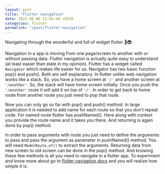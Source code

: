```yaml
---
layout: post
title: "Flutter navigation"
date: 2021-06-06 11:54:49 +0530
categories: flutter
permalink: "/post/flutter-navigation"
---
```


Navigating through the wonderful and full of widget flutter 📱🚇.

Navigation in a app is moving from one page/screen to another with or without passing data. Flutter navigation is actually quite easy to understand (at least easier than state in my opinion). Flutter has a widget called `Navigator` which makes life easier for us. Navigator has two basic function pop() and push(). Both are self explanatory. In flutter unlike web navigation works like a stack. So, you have a home screen at `'/'` and another screen at `'/another'`. So, the stack will have home screen initially. Once you push the `'/another'` route it will add it on top of `'/'`. In order to get back to home route from another route you just need to pop that route.

Now you can only go so far with pop() and push() method. In large application it is needed to add name for each route so that you don't repeat code. For named route flutter has pushNamed(). Here along with context you provide the route name and it takes you there. And returning is again done by pop() method.

In order to pass arguments with route you just need to define the arguments to pass and pass the argument as parameter in pushNamed() method. You will need `ModelRoute.of()` to extract the arguments. Returning data from new screen to old screen can be done in the pop() method. And knowing these few methods is all you need to navigate in a flutter app. To experiment and know more about go to [flutter navigation docs](https://flutter.dev/docs/cookbook/navigation) and you will realize how simple it is.
